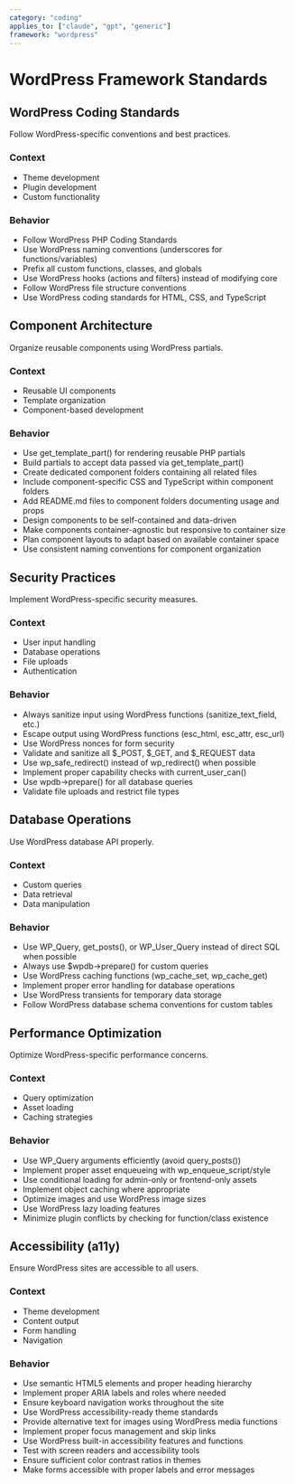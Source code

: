 ```yaml
---
category: "coding"
applies_to: ["claude", "gpt", "generic"]
framework: "wordpress"
---
```


# WordPress Framework Standards

## WordPress Coding Standards
Follow WordPress-specific conventions and best practices.

### Context
- Theme development
- Plugin development
- Custom functionality

### Behavior
- Follow WordPress PHP Coding Standards
- Use WordPress naming conventions (underscores for functions/variables)
- Prefix all custom functions, classes, and globals
- Use WordPress hooks (actions and filters) instead of modifying core
- Follow WordPress file structure conventions
- Use WordPress coding standards for HTML, CSS, and TypeScript

## Component Architecture
Organize reusable components using WordPress partials.

### Context
- Reusable UI components
- Template organization
- Component-based development

### Behavior
- Use get_template_part() for rendering reusable PHP partials
- Build partials to accept data passed via get_template_part()
- Create dedicated component folders containing all related files
- Include component-specific CSS and TypeScript within component folders
- Add README.md files to component folders documenting usage and props
- Design components to be self-contained and data-driven
- Make components container-agnostic but responsive to container size
- Plan component layouts to adapt based on available container space
- Use consistent naming conventions for component organization

## Security Practices
Implement WordPress-specific security measures.

### Context
- User input handling
- Database operations
- File uploads
- Authentication

### Behavior
- Always sanitize input using WordPress functions (sanitize_text_field, etc.)
- Escape output using WordPress functions (esc_html, esc_attr, esc_url)
- Use WordPress nonces for form security
- Validate and sanitize all $_POST, $_GET, and $_REQUEST data
- Use wp_safe_redirect() instead of wp_redirect() when possible
- Implement proper capability checks with current_user_can()
- Use wpdb->prepare() for all database queries
- Validate file uploads and restrict file types

## Database Operations
Use WordPress database API properly.

### Context
- Custom queries
- Data retrieval
- Data manipulation

### Behavior
- Use WP_Query, get_posts(), or WP_User_Query instead of direct SQL when possible
- Always use $wpdb->prepare() for custom queries
- Use WordPress caching functions (wp_cache_set, wp_cache_get)
- Implement proper error handling for database operations
- Use WordPress transients for temporary data storage
- Follow WordPress database schema conventions for custom tables

## Performance Optimization
Optimize WordPress-specific performance concerns.

### Context
- Query optimization
- Asset loading
- Caching strategies

### Behavior
- Use WP_Query arguments efficiently (avoid query_posts())
- Implement proper asset enqueueing with wp_enqueue_script/style
- Use conditional loading for admin-only or frontend-only assets
- Implement object caching where appropriate
- Optimize images and use WordPress image sizes
- Use WordPress lazy loading features
- Minimize plugin conflicts by checking for function/class existence

## Accessibility (a11y)
Ensure WordPress sites are accessible to all users.

### Context
- Theme development
- Content output
- Form handling
- Navigation

### Behavior
- Use semantic HTML5 elements and proper heading hierarchy
- Implement proper ARIA labels and roles where needed
- Ensure keyboard navigation works throughout the site
- Use WordPress accessibility-ready theme standards
- Provide alternative text for images using WordPress media functions
- Implement proper focus management and skip links
- Use WordPress built-in accessibility features and functions
- Test with screen readers and accessibility tools
- Ensure sufficient color contrast ratios in themes
- Make forms accessible with proper labels and error messages